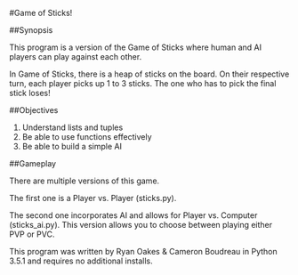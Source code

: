 #Game of Sticks!

##Synopsis

This program is a version of the Game of Sticks where human and AI players can play against each other.

In Game of Sticks, there is a heap of sticks on the board. On their respective turn, each player
picks up 1 to 3 sticks. The one who has to pick the final stick loses!

##Objectives

1. Understand lists and tuples
2. Be able to use functions effectively
3. Be able to build a simple AI

##Gameplay

There are multiple versions of this game.

The first one is a Player vs. Player (sticks.py).

The second one incorporates AI and allows for Player vs. Computer (sticks_ai.py). This version allows
you to choose between playing either PVP or PVC.

This program was written by Ryan Oakes & Cameron Boudreau in Python 3.5.1 and requires no additional installs.
